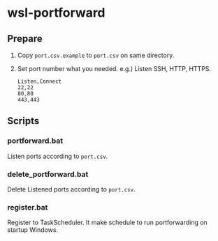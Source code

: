 # wsl-portforward

## Prepare

1. Copy `port.csv.example` to `port.csv` on same directory.
2. Set port number what you needed.
    e.g.) Listen SSH, HTTP, HTTPS.

   ```port.csv
   Listen,Connect
   22,22
   80,80
   443,443
   ```

## Scripts

### portforward.bat

Listen ports according to `port.csv`.

### delete_portforward.bat

Delete Listened ports according to `port.csv`.

### register.bat

Register to TaskScheduler.
It make schedule to run portforwarding on startup Windows.
